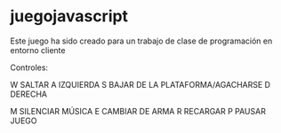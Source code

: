 # juegojavascript

Este juego ha sido creado para un trabajo de clase de programación en entorno cliente

Controles:

W SALTAR
A IZQUIERDA
S BAJAR DE LA PLATAFORMA/AGACHARSE
D DERECHA

M SILENCIAR MÚSICA
E CAMBIAR DE ARMA
R RECARGAR
P PAUSAR JUEGO
